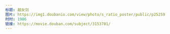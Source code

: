 ```yaml
---
标题: 越女剑
图片: https://img1.doubanio.com/view/photo/s_ratio_poster/public/p2525934358.jpg
时时: 1986
链接: https://movie.douban.com/subject/3153701/
---
```

